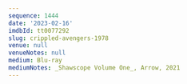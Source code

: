 ```yaml
---
sequence: 1444
date: '2023-02-16'
imdbId: tt0077292
slug: crippled-avengers-1978
venue: null
venueNotes: null
medium: Blu-ray
mediumNotes: _Shawscope Volume One_, Arrow, 2021
---
```


